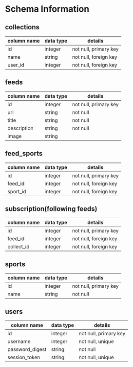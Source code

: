 # Schema Information

## collections
column name | data type | details
------------|-----------|-----------------------
id          | integer   | not null, primary key
name        | string    | not null, foreign key
user_id     | integer   | not null, foreign key

## feeds
column name | data type | details
------------|-----------|-----------------------
id          | integer   | not null, primary key
url         | string    | not null
title       | string    | not null
description | string    | not null
image       | string    |

## feed_sports
column name | data type | details
------------|-----------|-----------------------
id          | integer   | not null, primary key
feed_id     | integer   | not null, foreign key
sport_id    | integer   | not null, foreign key

## subscription(following feeds)
column name | data type | details
------------|-----------|-----------------------
id          | integer   | not null, primary key
feed_id     | integer   | not null, foreign key
collect_id  | integer   | not null, foreign key

## sports
column name | data type | details
------------|-----------|-----------------------
id          | integer   | not null, primary key
name        | string    | not null

## users
column name     | data type | details
----------------|-----------|-----------------------
id              | integer   | not null, primary key
username        | integer   | not null, unique
password_digest | string    | not null
session_token   | string    | not null, unique
